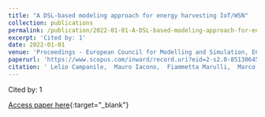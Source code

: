 ```yaml
---
title: "A DSL-based modeling approach for energy harvesting IoT/WSN"
collection: publications
permalink: /publication/2022-01-01-A-DSL-based-modeling-approach-for-energy-harvesting-IoTWSN
excerpt: 'Cited by: 1'
date: 2022-01-01
venue: 'Proceedings - European Council for Modelling and Simulation, ECMS'
paperurl: 'https://www.scopus.com/inward/record.uri?eid=2-s2.0-85130645195&partnerID=40&md5=f2d475b445f76d3b5f49752171c0fada'
citation: ' Lelio Campanile,  Mauro Iacono,  Fiammetta Marulli,  Marco Gribaudo,  Michele Mastroianni, &quot;A DSL-based modeling approach for energy harvesting IoT/WSN.&quot; Proceedings - European Council for Modelling and Simulation, ECMS, 2022.'
---
```

Cited by: 1

[Access paper here](https://www.scopus.com/inward/record.uri?eid=2-s2.0-85130645195&partnerID=40&md5=f2d475b445f76d3b5f49752171c0fada){:target="_blank"}
